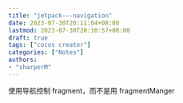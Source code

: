 ```yaml
---
title: "jetpack---navigation"
date: 2023-07-30T20:11:04+08:00
lastmod: 2023-07-30T20:10:57+08:00
draft: true
tags: ["cocos creator"]
categories: ["Notes"]
authors:
- "sharperM"
---
```

使用导航控制 fragment，而不是用 fragmentManger
